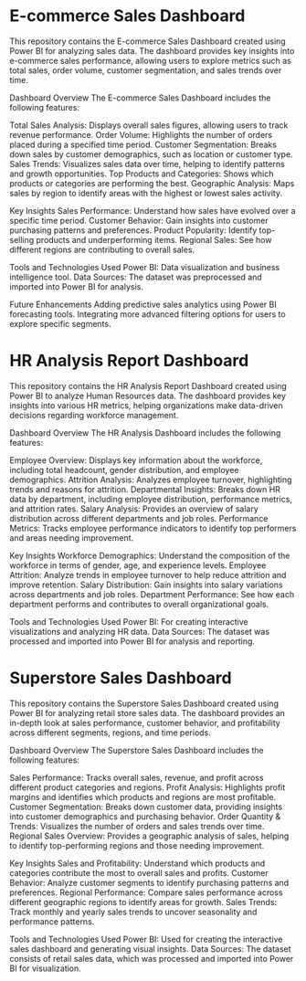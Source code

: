 # E-commerce Sales Dashboard
This repository contains the E-commerce Sales Dashboard created using Power BI for analyzing sales data. The dashboard provides key insights into e-commerce sales performance, allowing users to explore metrics such as total sales, order volume, customer segmentation, and sales trends over time.

Dashboard Overview
The E-commerce Sales Dashboard includes the following features:

Total Sales Analysis: Displays overall sales figures, allowing users to track revenue performance.
Order Volume: Highlights the number of orders placed during a specified time period.
Customer Segmentation: Breaks down sales by customer demographics, such as location or customer type.
Sales Trends: Visualizes sales data over time, helping to identify patterns and growth opportunities.
Top Products and Categories: Shows which products or categories are performing the best.
Geographic Analysis: Maps sales by region to identify areas with the highest or lowest sales activity.

Key Insights
Sales Performance: Understand how sales have evolved over a specific time period.
Customer Behavior: Gain insights into customer purchasing patterns and preferences.
Product Popularity: Identify top-selling products and underperforming items.
Regional Sales: See how different regions are contributing to overall sales.

Tools and Technologies Used
Power BI: Data visualization and business intelligence tool.
Data Sources: The dataset was preprocessed and imported into Power BI for analysis.

Future Enhancements
Adding predictive sales analytics using Power BI forecasting tools.
Integrating more advanced filtering options for users to explore specific segments.

# HR Analysis Report Dashboard
This repository contains the HR Analysis Report Dashboard created using Power BI to analyze Human Resources data. The dashboard provides key insights into various HR metrics, helping organizations make data-driven decisions regarding workforce management.

Dashboard Overview
The HR Analysis Dashboard includes the following features:

Employee Overview: Displays key information about the workforce, including total headcount, gender distribution, and employee demographics.
Attrition Analysis: Analyzes employee turnover, highlighting trends and reasons for attrition.
Departmental Insights: Breaks down HR data by department, including employee distribution, performance metrics, and attrition rates.
Salary Analysis: Provides an overview of salary distribution across different departments and job roles.
Performance Metrics: Tracks employee performance indicators to identify top performers and areas needing improvement.

Key Insights
Workforce Demographics: Understand the composition of the workforce in terms of gender, age, and experience levels.
Employee Attrition: Analyze trends in employee turnover to help reduce attrition and improve retention.
Salary Distribution: Gain insights into salary variations across departments and job roles.
Department Performance: See how each department performs and contributes to overall organizational goals.

Tools and Technologies Used
Power BI: For creating interactive visualizations and analyzing HR data.
Data Sources: The dataset was processed and imported into Power BI for analysis and reporting.

# Superstore Sales Dashboard
This repository contains the Superstore Sales Dashboard created using Power BI for analyzing retail store sales data. The dashboard provides an in-depth look at sales performance, customer behavior, and profitability across different segments, regions, and time periods.

Dashboard Overview
The Superstore Sales Dashboard includes the following features:

Sales Performance: Tracks overall sales, revenue, and profit across different product categories and regions.
Profit Analysis: Highlights profit margins and identifies which products and regions are most profitable.
Customer Segmentation: Breaks down customer data, providing insights into customer demographics and purchasing behavior.
Order Quantity & Trends: Visualizes the number of orders and sales trends over time.
Regional Sales Overview: Provides a geographic analysis of sales, helping to identify top-performing regions and those needing improvement.

Key Insights
Sales and Profitability: Understand which products and categories contribute the most to overall sales and profits.
Customer Behavior: Analyze customer segments to identify purchasing patterns and preferences.
Regional Performance: Compare sales performance across different geographic regions to identify areas for growth.
Sales Trends: Track monthly and yearly sales trends to uncover seasonality and performance patterns.

Tools and Technologies Used
Power BI: Used for creating the interactive sales dashboard and generating visual insights.
Data Sources: The dataset consists of retail sales data, which was processed and imported into Power BI for visualization.
